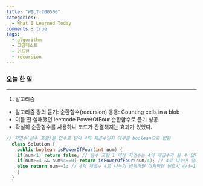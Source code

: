 ```yaml
---
title: "WILT-200506"
categories:
  - What I Learned Today
comments : true
tags:
  - algorithm
  - 코딩테스트
  - 인프런
  - recursion
---
```


### 오늘 한 일
----
1.  알고리즘
  - 알고리즘 강의 듣기: 순환함수(recursion) 응용: Counting cells in a blob
  - 이틀 전 실패했던 leetcode PowerOfFour 순환함수로 풀기 성공.
  - 확실히 순환함수를 사용하니 코드가 간결해지는 효과가 있었다.
  ```java
  // 자연수(음수 포함)을 인수로 받아 4의 제곱수인지 여부를 boolean으로 반환
    class Solution {
      public boolean isPowerOfFour(int num) {
      if(num<1) return false; // 음수 포함 1 이하 자연수는 4의 제곱수가 될 수 없다
      if(num>=4 && num%4==0) return isPowerOfFour(num/4); // 4로 나누어 떨어지는데 4보다 큰 수는 다시 4로 나누기, 그렇지 않으면 이미 4의 제곱수가 아님
      else return num==1; // 4의 제곱수 4로 나누기 반복하면 마지막엔 반드시 4/4=1이 되므로 num==1의 결과가 곧 4의 제곱수인지 여부가 됨
      }
    }
  ```
    

    



